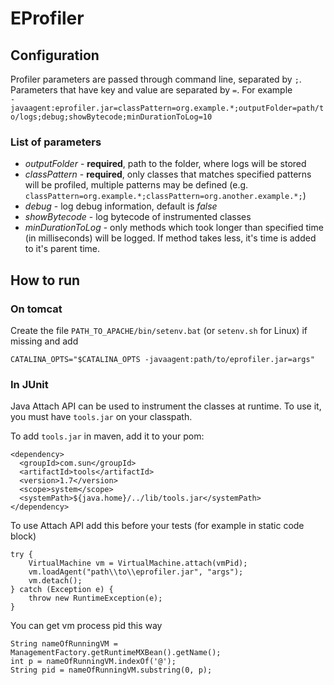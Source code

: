 # EProfiler

## Configuration

Profiler parameters are passed through command line, separated by `;`.  
Parameters that have key and value are separated by `=`. For example  
`-javaagent:eprofiler.jar=classPattern=org.example.*;outputFolder=path/to/logs;debug;showBytecode;minDurationToLog=10`

### List of parameters

* *outputFolder* - **required**, path to the folder, where logs will be stored
* *classPattern* - **required**, only classes that matches specified patterns will be profiled, multiple patterns may be defined 
(e.g. `classPattern=org.example.*;classPattern=org.another.example.*;`)
* *debug* - log debug information, default is *false*
* *showBytecode* - log bytecode of instrumented classes
* *minDurationToLog* - only methods which took longer than specified time (in milliseconds) will be logged. 
If method takes less, it's time is added to it's parent time.

## How to run

### On tomcat

Create the file `PATH_TO_APACHE/bin/setenv.bat` (or `setenv.sh` for Linux) if missing and add 

`CATALINA_OPTS="$CATALINA_OPTS -javaagent:path/to/eprofiler.jar=args"`

### In JUnit

Java Attach API can be used to instrument the classes at runtime. To use it, you must have `tools.jar` on your classpath. 

To add `tools.jar` in maven, add it to your pom:

```
<dependency>
  <groupId>com.sun</groupId>
  <artifactId>tools</artifactId>
  <version>1.7</version>
  <scope>system</scope>
  <systemPath>${java.home}/../lib/tools.jar</systemPath>
</dependency>
```

To use Attach API add this before your tests (for example in static code block)
```
try {
    VirtualMachine vm = VirtualMachine.attach(vmPid);
    vm.loadAgent("path\\to\\eprofiler.jar", "args");
    vm.detach();
} catch (Exception e) {
    throw new RuntimeException(e);
}
```

You can get vm process pid this way
```
String nameOfRunningVM = ManagementFactory.getRuntimeMXBean().getName();
int p = nameOfRunningVM.indexOf('@');
String pid = nameOfRunningVM.substring(0, p);
```
